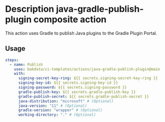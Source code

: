 # Description java-gradle-publish-plugin composite action

This action uses Gradle to publish Java plugins to the Gradle Plugin Portal.

## Usage

```yaml
steps:
  - name: Publish
    uses: bakdata/ci-templates/actions/java-gradle-publish-plugin@main
    with:
      signing-secret-key-ring: ${{ secrets.signing-secret-key-ring }}
      signing-key-id: ${{ secrets.signing-key-id }}
      signing-password: ${{ secrets.signing-password }}
      gradle-publish-key: ${{ secrets.gradle-publish-key }}
      gradle-publish-secret: ${{ secrets.gradle-publish-secret }}
      java-distribution: "microsoft" # (Optional)
      java-version: "11" # (Optional)
      gradle-version: "wrapper" # (Optional)
      working-directory: "." # (Optional)
```
